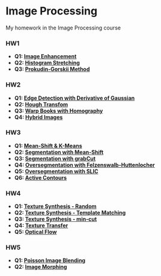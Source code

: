 # Image Processing
My homework in the Image Processing course

### HW1
- **Q1: [Image Enhancement](HW1/Q1)**
- **Q2: [Histogram Stretching](HW1/Q2)**
- **Q3: [Prokudin-Gorskii Method](HW1/Q3)**

### HW2 
- **Q1: [Edge Detection with Derivative of Gaussian](HW2/Q1)**
- **Q2: [Hough Transfom](HW2/Q2)**
- **Q3: [Warp Books with Homography](HW2/Q3)**
- **Q4: [Hybrid Images](HW2/Q4)**

### HW3 
- **Q1: [Mean-Shift & K-Means](HW3/Q1)**
- **Q2: [Segmentation with Mean-Shift](HW3/Q2)**
- **Q3: [Segmentation with grabCut](HW3/Q3)**
- **Q4: [Oversegmentation with Felzenswalb-Huttenlocher](HW3/Q4)**
- **Q5: [Oversegmentation with SLIC](HW3/Q5)**
- **Q6: [Active Contours](HW3/Q6)**

### HW4
- **Q1: [Texture Synthesis - Random](HW4/Q1)**
- **Q2: [Texture Synthesis - Template Matching](HW4/Q2)**
- **Q3: [Texture Synthesis - min-cut](HW4/Q3)**
- **Q4: [Texture Transfer](HW4/Q4)**
- **Q5: [Optical Flow](HW4/Q5)**

### HW5 
- **Q1: [Poisson Image Blending](HW5/Q1)**
- **Q2: [Image Morphing](HW5/Q2)**


